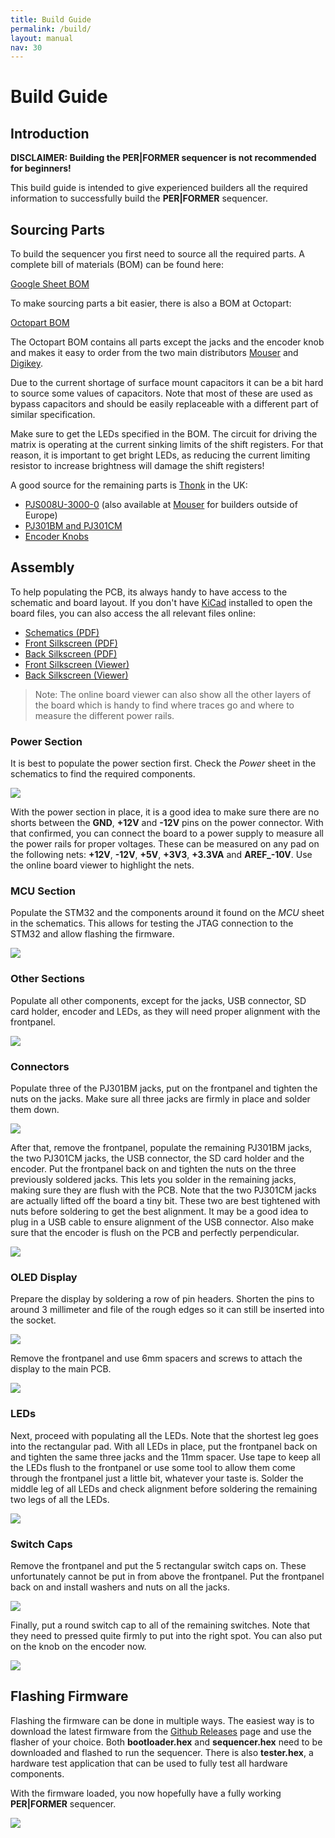 ```yaml
---
title: Build Guide
permalink: /build/
layout: manual
nav: 30
---
```


# Build Guide

## Introduction

**DISCLAIMER: Building the PER\|FORMER sequencer is not recommended for beginners!**

This build guide is intended to give experienced builders all the required information to successfully build the **PER\|FORMER** sequencer.

## Sourcing Parts

To build the sequencer you first need to source all the required parts. A complete bill of materials (BOM) can be found here:

[Google Sheet BOM](https://docs.google.com/spreadsheets/d/1ISlHD3w4I0c7bPkKgSyBY_JKwI-BUlVTNLUrIJnzrM8/edit?usp=sharing)

To make sourcing parts a bit easier, there is also a BOM at Octopart:

[Octopart BOM](https://octopart.com/bom-tool/wxkGGtzB)

The Octopart BOM contains all parts except the jacks and the encoder knob and makes it easy to order from the two main distributors [Mouser](https://www.mouser.com) and [Digikey](https://www.digikey.com).

Due to the current shortage of surface mount capacitors it can be a bit hard to source some values of capacitors. Note that most of these are used as bypass capacitors and should be easily replaceable with a different part of similar specification.

Make sure to get the LEDs specified in the BOM. The circuit for driving the matrix is operating at the current sinking limits of the shift registers. For that reason, it is important to get bright LEDs, as reducing the current limiting resistor to increase brightness will damage the shift registers!

A good source for the remaining parts is [Thonk](https://www.thonk.co.uk) in the UK:

- [PJS008U-3000-0](https://www.thonk.co.uk/shop/radio-music-sd-card-holder-only/) (also available at [Mouser](https://www.mouser.com) for builders outside of Europe)
- [PJ301BM and PJ301CM](https://www.thonk.co.uk/shop/3-5mm-jacks/)
- [Encoder Knobs](https://www.thonk.co.uk/shop/sifam-soft-touch-encoder-knobs/)

## Assembly

To help populating the PCB, its always handy to have access to the schematic and board layout. If you don't have [KiCad](http://kicad-pcb.org) installed to open the board files, you can also access the all relevant files online:

- [Schematics (PDF)](https://cdn.rawgit.com/westlicht/performer-hardware/master/sequencer.pdf)
- [Front Silkscreen (PDF)](https://cdn.rawgit.com/westlicht/performer-hardware/master/silkscreen-front.pdf)
- [Back Silkscreen (PDF)](https://cdn.rawgit.com/westlicht/performer-hardware/master/silkscreen-back.pdf)
- [Front Silkscreen (Viewer)](https://eyrie.io/board/eca2465c9eca4299a8386ca4887076fa?pours=true&active=layout&layers=m000000000a010000000000000000000000000000000000000000000000000000000000000006&x=162560&y=54367&w=202964&h=117513&flipped=false)
- [Back Silkscreen (Viewer)](https://eyrie.io/board/eca2465c9eca4299a8386ca4887076fa?pours=true&active=layout&layers=m0000000005010000000000000000000000000000000000000000000000000000000000000006&x=162560&y=54367&w=202964&h=117513&flipped=true)

> Note: The online board viewer can also show all the other layers of the board which is handy to find where traces go and where to measure the different power rails.

### Power Section

It is best to populate the power section first. Check the _Power_ sheet in the schematics to find the required components.

![](images/01-power-section.jpg)

With the power section in place, it is a good idea to make sure there are no shorts between the **GND**, **+12V** and **-12V** pins on the power connector. With that confirmed, you can connect the board to a power supply to measure all the power rails for proper voltages. These can be measured on any pad on the following nets: **+12V**, **-12V**, **+5V**, **+3V3**, **+3.3VA** and **AREF_-10V**. Use the online board viewer to highlight the nets.

### MCU Section

Populate the STM32 and the components around it found on the _MCU_ sheet in the schematics. This allows for testing the JTAG connection to the STM32 and allow flashing the firmware.

![](images/02-stm32-section.jpg)

### Other Sections

Populate all other components, except for the jacks, USB connector, SD card holder, encoder and LEDs, as they will need proper alignment with the frontpanel.

![](images/03-other-sections.jpg)

### Connectors

Populate three of the PJ301BM jacks, put on the frontpanel and tighten the nuts on the jacks. Make sure all three jacks are firmly in place and solder them down.

![](images/04-three-jacks.jpg)

After that, remove the frontpanel, populate the remaining PJ301BM jacks, the two PJ301CM jacks, the USB connector, the SD card holder and the encoder. Put the frontpanel back on and tighten the nuts on the three previously soldered jacks. This lets you solder in the remaining jacks, making sure they are flush with the PCB. Note that the two PJ301CM jacks are actually lifted off the board a tiny bit. These two are best tightened with nuts before soldering to get the best alignment. It may be a good idea to plug in a USB cable to ensure alignment of the USB connector. Also make sure that the encoder is flush on the PCB and perfectly perpendicular.

![](images/05-connectors.jpg)

### OLED Display

Prepare the display by soldering a row of pin headers. Shorten the pins to around 3 millimeter and file of the rough edges so it can still be inserted into the socket.

![](images/06-oled-pin-header.jpg)

 Remove the frontpanel and use 6mm spacers and screws to attach the display to the main PCB.

![](images/07-oled-assembly.jpg)

### LEDs

Next, proceed with populating all the LEDs. Note that the shortest leg goes into the rectangular pad. With all LEDs in place, put the frontpanel back on and tighten the same three jacks and the 11mm spacer. Use tape to keep all the LEDs flush to the frontpanel or use some tool to allow them come through the frontpanel just a little bit, whatever your taste is. Solder the middle leg of all LEDs and check alignment before soldering the remaining two legs of all the LEDs.

![](images/08-leds.jpg)

### Switch Caps

Remove the frontpanel and put the 5 rectangular switch caps on. These unfortunately cannot be put in from above the frontpanel. Put the frontpanel back on and install washers and nuts on all the jacks.

![](images/09-switch-caps-missing.jpg)

Finally, put a round switch cap to all of the remaining switches. Note that they need to pressed quite firmly to put into the right spot. You can also put on the knob on the encoder now.

![](images/10-switch-caps.jpg)

## Flashing Firmware

Flashing the firmware can be done in multiple ways. The easiest way is to download the latest firmware from the [Github Releases](https://github.com/westlicht/performer/releases) page and use the flasher of your choice. Both **bootloader.hex** and **sequencer.hex** need to be downloaded and flashed to run the sequencer. There is also **tester.hex**, a hardware test application that can be used to fully test all hardware components.

With the firmware loaded, you now hopefully have a fully working **PER\|FORMER** sequencer.

![](images/11-final.jpg)
